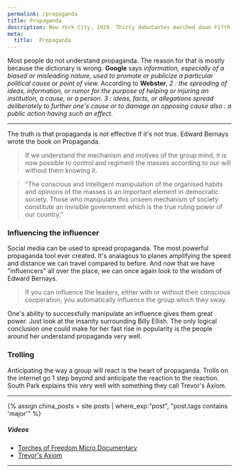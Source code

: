 ```yaml
---
permalink: /propaganda
title: Propaganda
description: New York City, 1929. Thirty debutantes marched down Fifth Avenue during the Easter parade. They light up cigarettes to combat prejudice against women smokers. The press calls them 'torches of freedom' and spreads the message. This is propoganda.
meta:
  title:  Propaganda
---
```


Most people do not understand propaganda. The reason for that is mostly because the dictionary is wrong. **Google** says *information, especially of a biased or misleading nature, used to promote or publicize a particular political cause or point of view.* According to **Webster**,  *2 : the spreading of ideas, information, or rumor for the purpose of helping or injuring an institution, a cause, or a person. 3 : ideas, facts, or allegations spread deliberately to further one's cause or to damage an opposing cause also : a public action having such an effect.*

---

The truth is that propaganda is not effective if it's not true. Edward Bernays wrote the book on Propaganda.

> If we understand the mechanism and motives of the group mind, it is now possible to control and regiment the masses according to our will without them knowing it.

> "The conscious and intelligent manipulation of the organised habits and opinions of the masses is an important element in democratic society. Those who manipulate this unseen mechanism of society constitute an invisible government which is the true ruling power of our country."




### **Influencing the influencer**


Social media can be used to spread propaganda. The most powerful propaganda tool ever created. It's analagous to planes amplifying the speed and distance we can travel compared to before. And now that we have "influencers" all over the place, we can once again look to the wisdom of Edward Bernays.


> If you can influence the leaders, either with or without their conscious cooperation, you automatically influence the group which they sway.

 One's ability to successfully manipulate an influence gives them great power. Just look at the insanity surrounding Billy Ellish. The only logical conclusion one could make for her fast rise in popularity is the people around her understand propaganda very well.

### **Trolling**

Anticipating the way a group will react is the heart of propaganda. Trolls on the internet go 1 step beyond and anticipate the reaction to the reaction. South Park explains this very well with something they call Trevor's Axiom.


---
{% assign china_posts = site.posts | where_exp:"post", "post.tags contains 'major'"  %}

##### Videos

- [Torches of Freedom Micro Documentary](https://vimeo.com/417402457)
- [Trevor's Axiom](https://vimeo.com/194900488)

---

